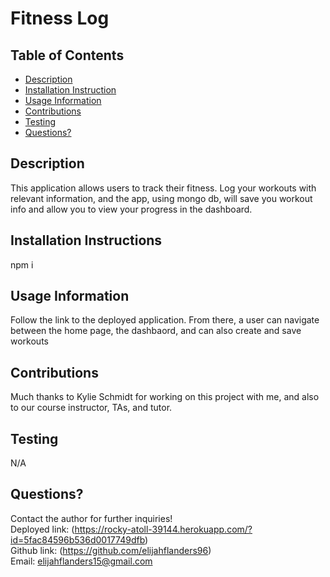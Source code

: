

# Fitness Log

## Table of Contents
* [Description](#Description)
* [Installation Instruction](#Installation-Instructions)
* [Usage Information](#Usage-Information)
* [Contributions](#Contributions)
* [Testing](#Testing)
* [Questions?](#Questions?)

## Description
This application allows users to track their fitness. Log your workouts with relevant information, and the app, using mongo db, will save you workout info and allow you to view your progress in the dashboard.

## Installation Instructions
npm i

## Usage Information
Follow the link to the deployed application. From there, a user can navigate between the home page, the dashbaord, and can also create and save workouts

## Contributions
Much thanks to Kylie Schmidt for working on this project with me, and also to our course instructor, TAs, and tutor.

## Testing
N/A

## Questions?
Contact the author for further inquiries!<br>
Deployed link: (https://rocky-atoll-39144.herokuapp.com/?id=5fac84596b536d0017749dfb)<br>
Github link: (https://github.com/elijahflanders96)<br>
Email: elijahflanders15@gmail.com